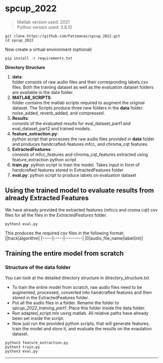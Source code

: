 # spcup_2022
>Matlab version used: 2021  
>Python version used: 3.8.10
```
git clone https://github.com/Fatimanaz/spcup_2022.git 
cd spcup_2022
```
Now create a virtual environment (optional)
```
pip install -r requirements.txt
```

**Directory Structure**  
1. **data**:  
    folder consists of raw audio files and their corresponding labels.csv files. Both the training dataset as well as the evaluation dataset folders are available in the data folder.
2. **MATLAB_SCRIPTS**:  
    folder contains the matlab scripts required to augment the original dataset. The Scripts produce three new folders in the **data** folder: noise_added, reverb_added, and compressed.
3. **Results**:  
    consists of the evaluated results for eval_dataset_part1 and eval_dataset_part2 and trained models.
4. **feature_extraction.py**:  
    python script that processes the raw audio files provided in **data** folder and produces handcrafted-features mfcc, and chroma_cqt features. 
5. **ExtractedFeatures**:  
    consists of mfcc_features and chroma_cqt_features extracted using feature_extraction python script
6. **train.py**: python script to train the model. Takes input in form of handcrafted features stored in ExtractedFeatures folder
7. **eval.py**: python script to produce labels on evaluation dataset



## **Using the trained model to evaluate results from already Extracted Features**
We have already provided the extracted features (mfccs and croma cqt) csv files for all the files in the _ExtractedFeatures_ folder.
```
python3 eval.py
```
This produces the required csv files in the following format:  
||track|algorithm|
|-----|-----|---------|
|0|audio_file_name|label(int)|

## **Training the entire model from scratch**

### Structure of the data folder 
You can look at the detailed directory structure in directory_structure.txt


* To train the entire model from scratch, raw audio files need to be augmented, processed, converted into handcrafted features and then stored in the ExtractedFeatures folder.
* Put all the audio files in a folder. Rename the folder to _spcup_2022_training_part1_. Place this folder inside the data folder.
* Run adapted_script.mlx using matlab. All relative paths have already been set inside the script.
* Now just run the provided python scripts, that will generate features, train the model and store it, and evaluate the results on the evaulation dataset. 
```
python3 feature_extraction.py
python3 train.py
python3 eval.py
```
 
***
